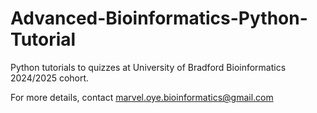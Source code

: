 # Advanced-Bioinformatics-Python-Tutorial
Python tutorials to quizzes at University of Bradford Bioinformatics 2024/2025 cohort.

For more details, contact marvel.oye.bioinformatics@gmail.com
